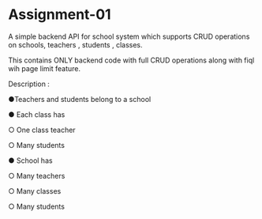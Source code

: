 # Assignment-01
A simple backend API for school system which supports CRUD operations  on schools, teachers , students , classes.

This contains ONLY backend code with full CRUD operations along with fiql wih page limit feature.

Description :

●Teachers and students belong to a school

● Each class has

○ One class teacher

○ Many students

● School has

○ Many teachers

○ Many classes

○ Many students

